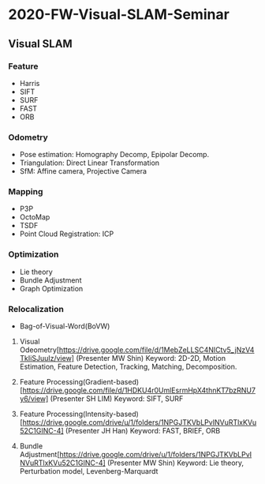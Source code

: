 # 2020-FW-Visual-SLAM-Seminar

## Visual SLAM


### Feature
- Harris
- SIFT
- SURF
- FAST
- ORB

### Odometry
- Pose estimation: Homography Decomp, Epipolar Decomp.
- Triangulation: Direct Linear Transformation
- SfM: Affine camera, Projective Camera

### Mapping
- P3P
- OctoMap
- TSDF
- Point Cloud Registration: ICP

### Optimization
- Lie theory
- Bundle Adjustment
- Graph Optimization

### Relocalization
- Bag-of-Visual-Word(BoVW)




1. Visual Odeometry[https://drive.google.com/file/d/1MebZeLLSC4NICtv5_jNzV4TkIiSJuuIz/view] (Presenter MW Shin)
Keyword: 2D-2D, Motion Estimation, Feature Detection, Tracking, Matching, Decomposition.

2. Feature Processing(Gradient-based)[https://drive.google.com/file/d/1HDKU4r0UmlEsrmHpX4thnKT7bzRNU7y6/view] (Presenter SH LIM)
Keyword: SIFT, SURF

3. Feature Processing(Intensity-based)[https://drive.google.com/drive/u/1/folders/1NPGJTKVbLPvINVuRTlxKVu52C1GINC-4] (Presenter JH Han)
Keyword: FAST, BRIEF, ORB

4. Bundle Adjustment[https://drive.google.com/drive/u/1/folders/1NPGJTKVbLPvINVuRTlxKVu52C1GINC-4] (Presenter MW Shin)
Keyword: Lie theory, Perturbation model, Levenberg-Marquardt
